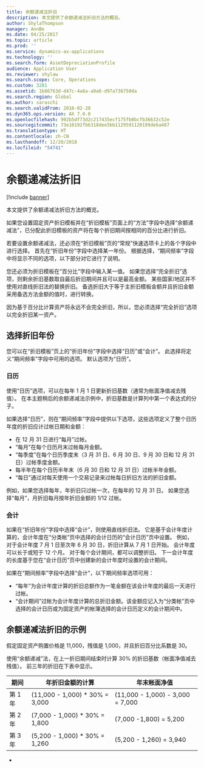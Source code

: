 ```yaml
---
title: 余额递减法折旧
description: 本文提供了余额递减法折旧方法的概览。
author: ShylaThompson
manager: AnnBe
ms.date: 04/25/2017
ms.topic: article
ms.prod: ''
ms.service: dynamics-ax-applications
ms.technology: ''
ms.search.form: AssetDepreciationProfile
audience: Application User
ms.reviewer: shylaw
ms.search.scope: Core, Operations
ms.custom: 3281
ms.assetid: 1b86763d-d47c-4a6a-a9a6-d97a736750da
ms.search.region: Global
ms.author: saraschi
ms.search.validFrom: 2016-02-28
ms.dyn365.ops.version: AX 7.0.0
ms.openlocfilehash: 992b5df73d2c217435ecf175fb0bcfb36632c52e
ms.sourcegitcommit: 73e10192fb6318dee5bb1129591120199de6a487
ms.translationtype: HT
ms.contentlocale: zh-CN
ms.lasthandoff: 12/20/2018
ms.locfileid: "54741"
---
```

# <a name="reduce-balance-depreciation"></a>余额递减法折旧

[!include [banner](../includes/banner.md)]

本文提供了余额递减法折旧方法的概览。

如果您设置固定资产折旧模板并在“折旧模板”页面上的“方法”字段中选择“余额递减法”，已分配此折旧模板的资产将在每个折旧期间按相同的百分比进行折旧。

若要设置余额递减法，还必须在“折旧模板”页的“常规”快速选项卡上的各个字段中进行选择。 首先在“折旧年份”字段中选择某一年份。 根据选择，“期间频率”字段中将显示不同的选项，以下部分对它进行了说明。 

您还必须为折旧模板在“百分比”字段中输入某一值。 如果您选择“完全折旧”选项，则剩余折旧基数取自最后折旧期间并且可以是最高金额。 某些国家/地区并不使用对直线折旧法的替换折旧。 备选折旧大于等于主折旧模板金额并且折旧金额采用备选方法金额的值时，进行转换。 

因为基于百分比计算资产将永远不会完全折旧，所以，您必须选择“完全折旧”选项以完全折旧某一资产。

## <a name="select-a-depreciation-year"></a>选择折旧年份
您可以在“折旧模板”页上的“折旧年份”字段中选择“日历”或“会计”。 此选择将定义“期间频率”字段中可用的选项。 默认选项为“日历”。

### <a name="calendar"></a>日历

使用“日历”选项，可以在每年 1 月 1 日更新折旧基数（通常为帐面净值减去残值）。 在本主题稍后的余额递减法示例中，折旧基数是计算列中第一个表达式的分子。 

如果选择“日历”，则在“期间频率”字段中提供以下选项，这些选项定义了整个日历年度的折旧应计过帐日期和金额：

-   在 12 月 31 日进行“每月”过帐。
-   “每月”在每个日历月末过帐每月金额。
-   “每季度”在每个日历季度末（3 月 31 日、6 月 30 日、9 月 30 日和 12 月 31 日）过帐季度金额。
-   每半年在每个日历半年末（6 月 30 日和 12 月 31 日）过帐半年金额。
-   “每日”通过对每天使用一个交易记录来过帐每日折旧方法的折旧金额。

例如，如果您选择每年，年折旧只过帐一次，在每年的 12 月 31 日。 如果您选择“每月”，月折旧每月按年折旧金额的 1/12 过帐。

### <a name="fiscal"></a>会计

如果在“折旧年份”字段中选择“会计”，则使用直线折旧法。 它是基于会计年度计算的，会计年度在“分类帐”页中选择的会计日历的“会计日历”页中设置。 例如，对于会计年度 7 月 1 日至次年 6 月 30 日，折旧计算从 7 月 1 日开始。 会计年度可以长于或短于 12 个月。 对于每个会计期间，都可以调整折旧。 下一会计年度的长度基于您在“会计日历”页中创建新的会计年度时设置的会计期间。


如果在“期间频率”字段中选择“会计”，以下期间频率选项可用：

-   “每年”为会计年度计算的折旧总额作为一笔金额在该会计年度的最后一天进行过帐。
-   “会计期间”过帐为会计年度计算的总折旧金额。该金额应记入为“分类帐”页中选择的会计日历或为固定资产的帐簿选择的会计日历定义的会计期间中。

## <a name="example-of-reducing-balance-depreciation"></a>余额递减法折旧的示例

假定固定资产购置价格是 11,000，残值是 1,000，并且折旧百分比系数是 30。 

使用“余额递减”法，在上一折旧期间结束时计算 30% 的折旧基数（帐面净值减去残值）。 前三年的折旧在下表中显示。

| 期间 | 年折旧金额的计算 | 年末帐面净值 |
|--------|-------------------------------------------|---------------------------------------|
| 第 1 年 | (11,000 - 1,000) \* 30% = 3,000           | (11,000 - 1,000) - 3,000 = 7,000      |
| 第 2 年 | (7,000 - 1,000) \* 30% = 1,800            | (7,000 -1,800) = 5,200                |
| 第 3 年 | (5,200 - 1,000) \* 30% = 1,260            | (5,200 - 1,260) = 3,940               |


-





